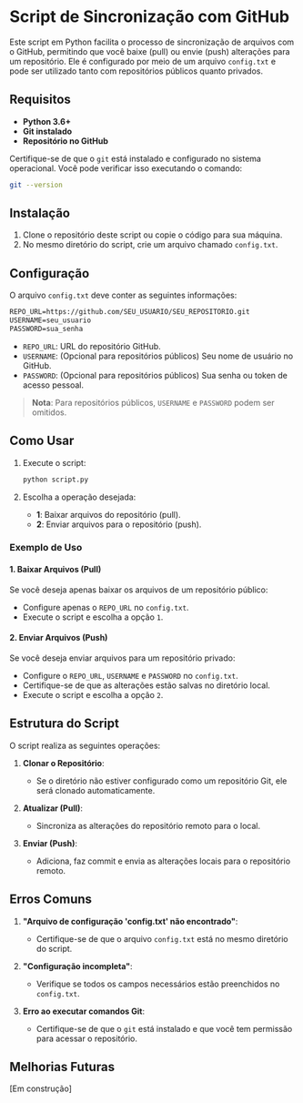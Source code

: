 # Script de Sincronização com GitHub

Este script em Python facilita o processo de sincronização de arquivos com o GitHub, permitindo que você baixe (pull) ou envie (push) alterações para um repositório. Ele é configurado por meio de um arquivo `config.txt` e pode ser utilizado tanto com repositórios públicos quanto privados.

## Requisitos

- **Python 3.6+**
- **Git instalado**
- **Repositório no GitHub**

Certifique-se de que o `git` está instalado e configurado no sistema operacional. Você pode verificar isso executando o comando:

```bash
git --version
```

## Instalação

1. Clone o repositório deste script ou copie o código para sua máquina.
2. No mesmo diretório do script, crie um arquivo chamado `config.txt`.

## Configuração

O arquivo `config.txt` deve conter as seguintes informações:

```txt
REPO_URL=https://github.com/SEU_USUARIO/SEU_REPOSITORIO.git
USERNAME=seu_usuario
PASSWORD=sua_senha
```

- `REPO_URL`: URL do repositório GitHub.
- `USERNAME`: (Opcional para repositórios públicos) Seu nome de usuário no GitHub.
- `PASSWORD`: (Opcional para repositórios públicos) Sua senha ou token de acesso pessoal.

> **Nota**: Para repositórios públicos, `USERNAME` e `PASSWORD` podem ser omitidos.

## Como Usar

1. Execute o script:

   ```bash
   python script.py
   ```

2. Escolha a operação desejada:
   - **1**: Baixar arquivos do repositório (pull).
   - **2**: Enviar arquivos para o repositório (push).

### Exemplo de Uso

#### 1. Baixar Arquivos (Pull)

Se você deseja apenas baixar os arquivos de um repositório público:

- Configure apenas o `REPO_URL` no `config.txt`.
- Execute o script e escolha a opção `1`.

#### 2. Enviar Arquivos (Push)

Se você deseja enviar arquivos para um repositório privado:

- Configure o `REPO_URL`, `USERNAME` e `PASSWORD` no `config.txt`.
- Certifique-se de que as alterações estão salvas no diretório local.
- Execute o script e escolha a opção `2`.

## Estrutura do Script

O script realiza as seguintes operações:

1. **Clonar o Repositório**:
   - Se o diretório não estiver configurado como um repositório Git, ele será clonado automaticamente.

2. **Atualizar (Pull)**:
   - Sincroniza as alterações do repositório remoto para o local.

3. **Enviar (Push)**:
   - Adiciona, faz commit e envia as alterações locais para o repositório remoto.

## Erros Comuns

1. **"Arquivo de configuração 'config.txt' não encontrado"**:
   - Certifique-se de que o arquivo `config.txt` está no mesmo diretório do script.

2. **"Configuração incompleta"**:
   - Verifique se todos os campos necessários estão preenchidos no `config.txt`.

3. **Erro ao executar comandos Git**:
   - Certifique-se de que o `git` está instalado e que você tem permissão para acessar o repositório.

## Melhorias Futuras

[Em construção]
